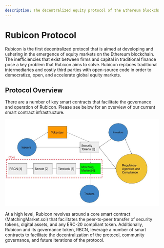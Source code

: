 ```yaml
---
description: The decentralized equity protocol of the Ethereum blockchain
---
```


# Rubicon Protocol

Rubicon is the first decentralized protocol that is aimed at developing and ushering in the emergence of equity markets on the Ethereum blockchain. The inefficiencies that exist between firms and capital in traditional finance pose a key problem that Rubicon aims to solve. Rubicon replaces traditional intermediaries and costly third parties with open-source code in order to democratize, open, and accelerate global equity markets. 

## Protocol Overview

There are a number of key smart contracts that facilitate the governance and operation of Rubicon. Please see below for an overview of our current smart contract infrastructure.

![](.gitbook/assets/rubicon-protocol-structure-working-1-.jpg)

At a high level, Rubicon revolves around a core smart contract \(MatchingMarket.sol\) that facilitates the peer-to-peer transfer of security tokens, digital assets, and any ERC-20 compliant token. Additionally, Rubicon and its governance token, RBCN, leverage a number of smart contracts to facilitate the decentralization of the protocol, community governance, and future iterations of the protocol.

